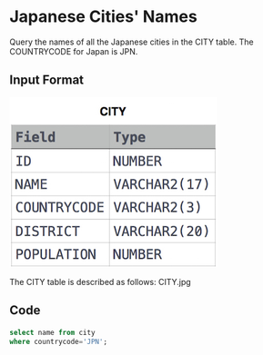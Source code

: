 # Japanese Cities' Names

Query the names of all the Japanese cities in the CITY table. The COUNTRYCODE for Japan is JPN.

## Input Format
![City Table](img/1449729804-f21d187d0f-CITY.jpg)

The CITY table is described as follows: CITY.jpg

## Code

```sql
select name from city
where countrycode='JPN';
```